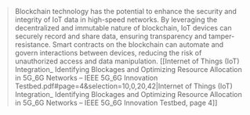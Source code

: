 > Blockchain technology has the potential to enhance the security and integrity of IoT data in high-speed networks. By leveraging the decentralized and immutable nature of blockchain, IoT devices can securely record and share data, ensuring transparency and tamper-resistance. Smart contracts on the blockchain can automate and govern interactions between devices, reducing the risk of unauthorized access and data manipulation.
> [[Internet of Things (IoT) Integration_ Identifying Blockages and Optimizing Resource Allocation in 5G_6G Networks – IEEE 5G_6G Innovation Testbed.pdf#page=4&selection=10,0,20,42|Internet of Things (IoT) Integration_ Identifying Blockages and Optimizing Resource Allocation in 5G_6G Networks – IEEE 5G_6G Innovation Testbed, page 4]]

